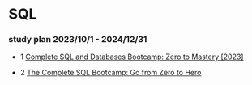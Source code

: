 # SQL

### study plan 2023/10/1 - 2024/12/31
- 1 [Complete SQL and Databases Bootcamp: Zero to Mastery [2023]](https://www.udemy.com/course/complete-sql-databases-bootcamp-zero-to-mastery/learn/lecture/21449296?start=1#overview)

- 2 [The Complete SQL Bootcamp: Go from Zero to Hero](https://www.udemy.com/course/the-complete-sql-bootcamp/)


